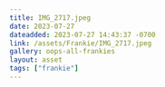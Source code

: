 ```yaml
---
title: IMG_2717.jpeg
date: 2023-07-27
dateadded: 2023-07-27 14:43:37 -0700
link: /assets/Frankie/IMG_2717.jpeg
gallery: oops-all-frankies
layout: asset
tags: ["frankie"]
--- 
```

